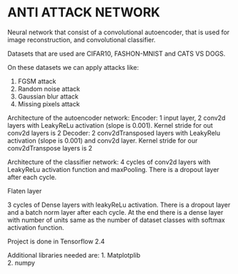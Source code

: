 # ANTI ATTACK NETWORK


Neural network that consist of a convolutional autoencoder, that is used for image reconstruction, and convolutional classifier.

Datasets that are used are CIFAR10, FASHON-MNIST and CATS VS DOGS.

On these datasets we can apply attacks like:
  1. FGSM attack
  2. Random noise attack
  3. Gaussian blur attack
  4. Missing pixels attack

Architecture of the autoencoder network:
  Encoder: 1 input layer, 2 conv2d layers with LeakyReLu activation (slope is 0.001). Kernel stride for out conv2d layers is 2
  Decoder: 2 conv2dTransposed layers with LeakyRelu activation (slope is 0.001) and conv2d layer. Kernel stride for our conv2dTranspose layers is 2
  
Architecture of the classifier network:
  4 cycles of conv2d layers with LeakyReLu activation function and maxPooling. There is a dropout layer after each cycle.
  
  Flaten layer
  
  3 cycles of Dense layers with leakyReLu activation. There is a dropout layer and a batch norm layer after each cycle. At the end there is a dense layer with number of units same     as the number of dataset classes with softmax activation function.
  
  Project is done in Tensorflow 2.4
  
  Additional libraries needed are:
    1. Matplotplib<br>
    2. numpy<br>


